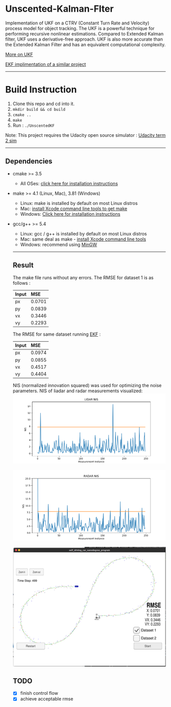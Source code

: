 # Unscented-Kalman-Flter
Implementation of UKF on a CTRV (Constant Turn Rate and Velocity) process model for object tracking.
The UKF is a powerful technique for performing recursive nonlinear estimations. Compared to Extended
Kalman filter, UKF uses a derivative-free approach. UKF is also more accurate than the Extended Kalman Filter 
and has an equivalent computational complexity.

[More on UKF](https://www.pdx.edu/biomedical-signal-processing-lab/sites/www.pdx.edu.biomedical-signal-processing-lab/files/ukf.wan_.chapt7_.pdf)

[EKF implimentation of a similar project](https://github.com/askmuhsin/extended-kalman-flter)

---

# Build Instruction
1. Clone this repo and cd into it.
2. `mkdir build && cd build`
3. `cmake ..` 
4. `make`
5. Run : `./UnscentedKF`

Note: This project requires the Udacity open source simulator : [Udacity term 2 sim](https://github.com/udacity/self-driving-car-sim/releases)

---

## Dependencies

* cmake >= 3.5
  * All OSes: [click here for installation instructions](https://cmake.org/install/)
* make >= 4.1 (Linux, Mac), 3.81 (Windows)
  * Linux: make is installed by default on most Linux distros
  * Mac: [install Xcode command line tools to get make](https://developer.apple.com/xcode/features/)
  * Windows: [Click here for installation instructions](http://gnuwin32.sourceforge.net/packages/make.htm)
* gcc/g++ >= 5.4
  * Linux: gcc / g++ is installed by default on most Linux distros
  * Mac: same deal as make - [install Xcode command line tools](https://developer.apple.com/xcode/features/)
  * Windows: recommend using [MinGW](http://www.mingw.org/)
  
  ---
  
  ## Result
  The make file runs without any errors.
  The RMSE for dataset 1 is as follows :
  
  Input |   MSE  
  ----- | -------
   px   | 0.0701
   py   | 0.0839 
   vx   | 0.3446
   vy   | 0.2293
     
  The RMSE for same dataset running [EKF](https://github.com/askmuhsin/extended-kalman-flter) :
  
  Input |   MSE  
  ----- | -------
   px   | 0.0974 
   py   | 0.0855 
   vx   | 0.4517 
   vy   | 0.4404 
   
   NIS (normalized innovation squared) was used for optimizing the noise parameters. 
   NIS of liadar and radar measurements visualized:
   ![LIDAR-NIS](https://github.com/askmuhsin/unscented-kalman-filter/blob/master/NIS_visualize/lidar_1.png)
   <br></br>
   ![RADAR_NIS](https://github.com/askmuhsin/unscented-kalman-filter/blob/master/NIS_visualize/radar_1.png)
   <br></br>
   ![ScreenCapture](https://github.com/askmuhsin/unscented-kalman-filter/blob/master/screenshot.png)
   
  
  ## TODO
  - [x] finish control flow
  - [x] achieve acceptable rmse
